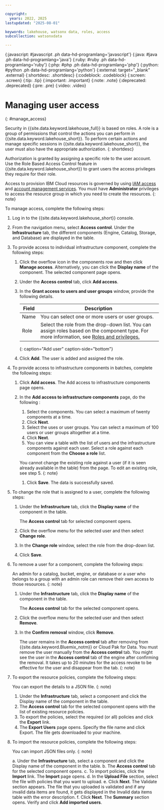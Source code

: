 ```yaml
---

copyright:
  years: 2022, 2025
lastupdated: "2025-08-01"

keywords: lakehouse, watsonx data, roles, access
subcollection: watsonxdata

---
```


{:javascript: #javascript .ph data-hd-programlang='javascript'}
{:java: #java .ph data-hd-programlang='java'}
{:ruby: #ruby .ph data-hd-programlang='ruby'}
{:php: #php .ph data-hd-programlang='php'}
{:python: #python .ph data-hd-programlang='python'}
{:external: target="_blank" .external}
{:shortdesc: .shortdesc}
{:codeblock: .codeblock}
{:screen: .screen}
{:tip: .tip}
{:important: .important}
{:note: .note}
{:deprecated: .deprecated}
{:pre: .pre}
{:video: .video}

# Managing user access
{: #manage_access}

Security in {{site.data.keyword.lakehouse_full}} is based on roles. A role is a group of permissions that control the actions you can perform in {{site.data.keyword.lakehouse_short}}. To perform certain actions and manage specific sessions in {{site.data.keyword.lakehouse_short}}, the user must also have the appropriate authorization.
{: shortdesc}

Authorization is granted by assigning a specific role to the user account. Use the Role Based Access Control feature in {{site.data.keyword.lakehouse_short}} to grant users the access privileges they require for their role.

Access to provision IBM Cloud resources is governed by using [IAM access](https://cloud.ibm.com/docs/account?topic=account-userroles&interface=ui) and [account management services](https://cloud.ibm.com/docs/account?topic=account-account-services&interface=ui). You must have **Administrator** privileges to access the resource group in which you need to create the resources.
{: note}

To manage access, complete the following steps:

1. Log in to the {{site.data.keyword.lakehouse_short}} console.

1. From the navigation menu, select **Access control**.
   Under the **Infrastructure** tab, the different components (Engine, Catalog, Storage, and Database) are displayed in the table.

1. To provide access to individual infrastructure component, complete the following steps:

   1. Click the overflow icon in the components row and then click **Manage access**. Alternatively, you can click the **Display name** of the component.
      The selected component page opens.

   1. Under the **Access control** tab, click **Add access**.

   1. In the **Grant access to users and user groups** window, provide the following details.

      | Field | Description |
      |--------------------------|----------------|
      | Name | You can select one or more users or user groups.|
      | Role | Select the role from the drop-down list. You can assign roles based on the component type. For more information, see [Roles and privileges.]({{site.data.keyword.ref-role_priv-link}})|
      {: caption="Add user" caption-side="bottom"}

   1. Click **Add**. The user is added and assigned the role.

1. To provide access to infrastructure components in batches, complete the following steps:

   1. Click **Add access**. The Add access to infrastructure components page opens.

   1. In the **Add access to infrastructure components** page, do the following :

      1. Select the components. You can select a maximum of twenty components at a time.
      1. Click **Next**.
      1. Select the uses or user groups. You can select a maximum of 100 users or user groups altogether at a time.
      1. Click **Next**.
      1. You can view a table with the list of users and the infrastructure components against each user. Select a role against each component from the **Choose a role** list.

      You cannot change the existing role against a user (if it is seen already available in the table) from the page. To edit an existing role, see step 5.
      {: note}

      1. Click **Save**. The data is successfully saved.

1. To change the role that is assigned to a user, complete the following steps:

   1. Under the **Infrastructure** tab, click the **Display name** of the component in the table.

      The **Access control** tab for selected component opens.

   1. Click the overflow menu for the selected user and then select **Change role**.

   1. In the **Change role** window, select the role from the drop-down list.

   1. Click **Save**.

1. To remove a user for a component, complete the following steps:

   An admin for a catalog, bucket, engine, or database or a user who belongs to a group with an admin role can remove their own access to those resources.
   {: note}

   1. Under the **Infrastructure** tab, click the **Display name** of the component in the table.

      The **Access control** tab for the selected component opens.

   1. Click the overflow menu for the selected user and then select **Remove**.

   1. In the **Confirm removal** window, click **Remove**.

      The user remains in the **Access control** tab after removing from {{site.data.keyword.Bluemix_notm}} or Cloud Pak for Data. You must remove the user manually from the **Access control** tab. You might see the user in the **Access control** tab of the engine after confirming the removal. It takes up to 20 minutes for the access revoke to be effective for the user and disappear from the tab.
      {: note}



9. To export the resource policies, complete the following steps:

   You can export  the details to a JSON file.
   {: note}

   1. Under the **Infrastructure** tab, select a component and click the Display name of the component in the table.
   1. The **Access control** tab for the selected component opens with the list of existing resource policies.
   1. To export the policies, select the required (or all) policies and click the **Export** link.
   1. The **Export Users** page opens. Specify the file name and click Export. The file gets downloaded to your machine.

9. To import the resource policies, complete the following steps:

   You can import JSON files only.
   {: note}

   a. Under the **Infrastructure** tab, select a component and click the Display name of the component in the table.
   b. The **Access control** tab for the selected component opens.
   c. To import policies, click the **Import** link. The **Import** page opens.
   d. In the **Upload File** section, select the file with policies that you want to upload.
   e. Click **Next**. The Validate section appears. The file that you uploaded is validated and if any invalid data items are found, it gets displayed in the Invalid data items table with the error description.
   f. Click **Next**. The **Summary** section opens. Verify and click **Add imported users**.
